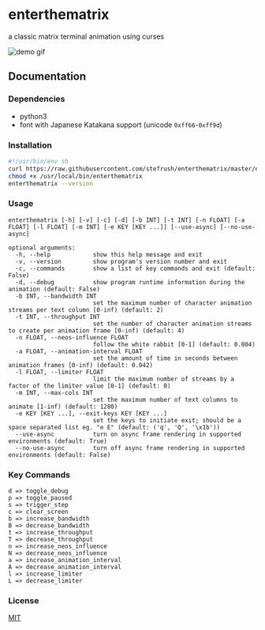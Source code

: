 # enterthematrix

a classic matrix terminal animation using curses

<img src="https://enterthematrix.space/img/demo-0.gif" alt="demo gif">

## Documentation

### Dependencies

* python3
* font with Japanese Katakana support (unicode `0xff66`-`0xff9d`)

### Installation

```sh
#!/usr/bin/env sh
curl https://raw.githubusercontent.com/stefrush/enterthematrix/master/enterthematrix -o /usr/local/bin/enterthematrix
chmod +x /usr/local/bin/enterthematrix
enterthematrix --version
```

### Usage

```
enterthematrix [-h] [-v] [-c] [-d] [-b INT] [-t INT] [-n FLOAT] [-a FLOAT] [-l FLOAT] [-m INT] [-e KEY [KEY ...]] [--use-async] [--no-use-async]

optional arguments:
  -h, --help            show this help message and exit
  -v, --version         show program's version number and exit
  -c, --commands        show a list of key commands and exit (default: False)
  -d, --debug           show program runtime information during the animation (default: False)
  -b INT, --bandwidth INT
                        set the maximum number of character animation streams per text column [0-inf) (default: 2)
  -t INT, --throughput INT
                        set the number of character animation streams to create per animation frame [0-inf) (default: 4)
  -n FLOAT, --neos-influence FLOAT
                        follow the white rabbit [0-1] (default: 0.004)
  -a FLOAT, --animation-interval FLOAT
                        set the amount of time in seconds between animation frames [0-inf) (default: 0.042)
  -l FLOAT, --limiter FLOAT
                        limit the maximum number of streams by a factor of the limiter value [0-1] (default: 0)
  -m INT, --max-cols INT
                        set the maximum number of text columns to animate [1-inf) (default: 1280)
  -e KEY [KEY ...], --exit-keys KEY [KEY ...]
                        set the keys to initiate exit; should be a space separated list eg. "e E" (default: ('q', 'Q', '\x1b'))
  --use-async           turn on async frame rendering in supported environments (default: True)
  --no-use-async        turn off async frame rendering in supported environments (default: False)
```

### Key Commands

```
d => toggle_debug
p => toggle_paused
s => trigger_step
c => clear_screen
b => increase_bandwidth
B => decrease_bandwidth
t => increase_throughput
T => decrease_throughput
n => increase_neos_influence
N => decrease_neos_influence
a => increase_animation_interval
A => decrease_animation_interval
l => increase_limiter
L => decrease_limiter
```

### License

[MIT](https://github.com/stefrush/enterthematrix/blob/master/LICENSE)


